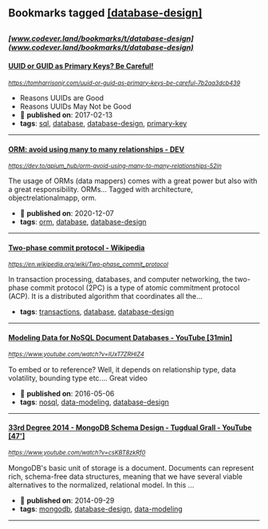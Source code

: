 ## Bookmarks tagged [[database-design]](https://www.codever.land/search?q=[database-design])

_<sup><sup>[www.codever.land/bookmarks/t/database-design](www.codever.land/bookmarks/t/database-design)</sup></sup>_
---
#### [UUID or GUID as Primary Keys? Be Careful!](https://tomharrisonjr.com/uuid-or-guid-as-primary-keys-be-careful-7b2aa3dcb439)
_<sup>https://tomharrisonjr.com/uuid-or-guid-as-primary-keys-be-careful-7b2aa3dcb439</sup>_

* Reasons UUIDs are Good
* Reasons UUIDs May Not be Good
* :calendar: **published on**: 2017-02-13
* **tags**: [sql](../tagged/sql.md), [database](../tagged/database.md), [database-design](../tagged/database-design.md), [primary-key](../tagged/primary-key.md)
---
#### [ORM: avoid using many to many relationships - DEV](https://dev.to/apium_hub/orm-avoid-using-many-to-many-relationships-52in)
_<sup>https://dev.to/apium_hub/orm-avoid-using-many-to-many-relationships-52in</sup>_

The usage of ORMs (data mappers) comes with a great power but also with a great responsibility. ORMs... Tagged with architecture, objectrelationalmapp, orm.
* :calendar: **published on**: 2020-12-07
* **tags**: [orm](../tagged/orm.md), [database](../tagged/database.md), [database-design](../tagged/database-design.md)
---
#### [Two-phase commit protocol - Wikipedia](https://en.wikipedia.org/wiki/Two-phase_commit_protocol)
_<sup>https://en.wikipedia.org/wiki/Two-phase_commit_protocol</sup>_

In transaction processing, databases, and computer networking, the two-phase commit protocol (2PC) is a type of atomic commitment protocol (ACP). It is a distributed algorithm that coordinates all the...
* **tags**: [transactions](../tagged/transactions.md), [database](../tagged/database.md), [database-design](../tagged/database-design.md)
---
#### [Modeling Data for NoSQL Document Databases - YouTube [31min]](https://www.youtube.com/watch?v=IUxT7ZRHlZ4)
_<sup>https://www.youtube.com/watch?v=IUxT7ZRHlZ4</sup>_

To embed or to reference? Well, it depends on relationship type, data volatility, bounding type etc.... Great video
* :calendar: **published on**: 2016-05-06
* **tags**: [nosql](../tagged/nosql.md), [data-modeling](../tagged/data-modeling.md), [database-design](../tagged/database-design.md)
---
#### [33rd Degree 2014 - MongoDB Schema Design - Tugdual Grall - YouTube [47']](https://www.youtube.com/watch?v=csKBT8zkRf0)
_<sup>https://www.youtube.com/watch?v=csKBT8zkRf0</sup>_

MongoDB's basic unit of storage is a document. Documents can represent rich, schema-free data structures, meaning that we have several viable alternatives to the normalized, relational model. In this ...
* :calendar: **published on**: 2014-09-29
* **tags**: [mongodb](../tagged/mongodb.md), [database-design](../tagged/database-design.md), [data-modeling](../tagged/data-modeling.md)
---
